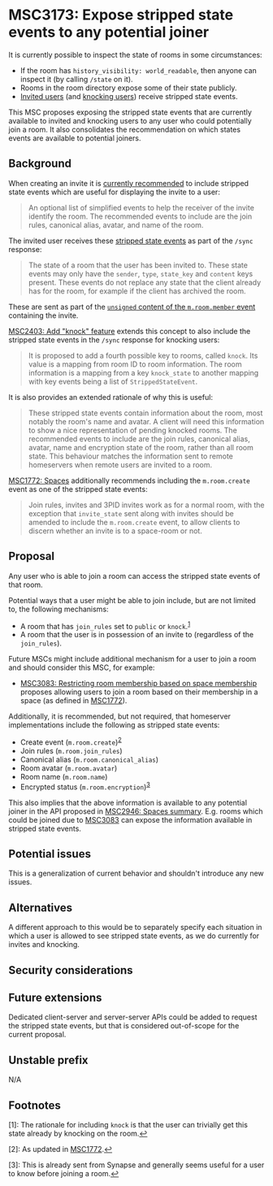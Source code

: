 # MSC3173: Expose stripped state events to any potential joiner

It is currently possible to inspect the state of rooms in some circumstances:

* If the room has `history_visibility: world_readable`, then anyone can inspect it (by calling `/state` on it).
* Rooms in the room directory expose some of their state publicly.
* [Invited users](https://matrix.org/docs/spec/server_server/r0.1.4#put-matrix-federation-v2-invite-roomid-eventid) (and [knocking users](https://github.com/matrix-org/matrix-doc/pull/2403)) receive stripped state events.

This MSC proposes exposing the stripped state events that are currently available
to invited and knocking users to any user who could potentially join a room. It
also consolidates the recommendation on which states events are available to
potential joiners.

## Background

When creating an invite it is [currently recommended](https://matrix.org/docs/spec/server_server/r0.1.4#put-matrix-federation-v2-invite-roomid-eventid)
to include stripped state events which are useful for displaying the invite to a user:

> An optional list of simplified events to help the receiver of the invite identify
> the room. The recommended events to include are the join rules, canonical alias,
> avatar, and name of the room.

The invited user receives these [stripped state events](https://spec.matrix.org/unstable/client-server-api/#get_matrixclientr0sync)
as part of the `/sync` response:

> The state of a room that the user has been invited to. These state events may
> only have the `sender`, `type`, `state_key` and `content` keys present. These
> events do not replace any state that the client already has for the room, for
> example if the client has archived the room.

These are sent as part of the [`unsigned` content of the `m.room.member` event](https://spec.matrix.org/unstable/client-server-api/#mroommember)
containing the invite.

[MSC2403: Add "knock" feature](https://github.com/matrix-org/matrix-doc/pull/2403)
extends this concept to also include the stripped state events in the `/sync` response
for knocking users:

> It is proposed to add a fourth possible key to rooms, called `knock`. Its value
> is a mapping from room ID to room information. The room information is a mapping
> from a key `knock_state` to another mapping with key events being a list of
> `StrippedStateEvent`.

It is also provides an extended rationale of why this is useful:

> These stripped state events contain information about the room, most notably the
> room's name and avatar. A client will need this information to show a nice
> representation of pending knocked rooms. The recommended events to include are the
> join rules, canonical alias, avatar, name and encryption state of the room, rather
> than all room state. This behaviour matches the information sent to remote
> homeservers when remote users are invited to a room.

[MSC1772: Spaces](https://github.com/matrix-org/matrix-doc/pull/1772) additionally
recommends including the `m.room.create` event as one of the stripped state events:

> Join rules, invites and 3PID invites work as for a normal room, with the exception
> that `invite_state` sent along with invites should be amended to include the
> `m.room.create` event, to allow clients to discern whether an invite is to a
> space-room or not.

## Proposal

Any user who is able to join a room can access the stripped state events of that room.

Potential ways that a user might be able to join include, but are not limited to,
the following mechanisms:

* A room that has `join_rules` set to `public` or `knock`.<sup id="a1">[1](#f1)</sup>
* A room that the user is in possession of an invite to (regardless of the `join_rules`).

Future MSCs might include additional mechanism for a user to join a room and
should consider this MSC, for example:

* [MSC3083: Restricting room membership based on space membership](https://github.com/matrix-org/matrix-doc/pull/3083) proposes allowing users to join a room based on their membership in a space (as defined in [MSC1772](https://github.com/matrix-org/matrix-doc/pull/1772)).

Additionally, it is recommended, but not required, that homeserver implementations
include the following as stripped state events:

* Create event (`m.room.create`)<sup id="a2">[2](#f2)</sup>
* Join rules (`m.room.join_rules`)
* Canonical alias (`m.room.canonical_alias`)
* Room avatar (`m.room.avatar`)
* Room name (`m.room.name`)
* Encrypted status (`m.room.encryption`)<sup id="a3">[3](#f3)</sup>

This also implies that the above information is available to any potential joiner
in the API proposed in [MSC2946: Spaces summary](https://github.com/matrix-org/matrix-doc/pull/2946).
E.g. rooms which could be joined due to [MSC3083](https://github.com/matrix-org/matrix-doc/pull/3083)
can expose the information available in stripped state events.

## Potential issues

This is a generalization of current behavior and shouldn't introduce any new issues.

## Alternatives

A different approach to this would be to separately specify each situation in which
a user is allowed to see stripped state events, as we do currently for invites and
knocking.

## Security considerations

## Future extensions

Dedicated client-server and server-server APIs could be added to request the
stripped state events, but that is considered out-of-scope for the current
proposal.

## Unstable prefix

N/A

## Footnotes

<a id="f1"/>[1]: The rationale for including `knock` is that the user can
trivially get this state already by knocking on the room.[↩](#a1)

<a id="f2"/>[2]: As updated in [MSC1772](https://github.com/matrix-org/matrix-doc/pull/1772).[↩](#a2)

<a id="f3"/>[3]: This is already sent from Synapse and generally seems useful for
a user to know before joining a room.[↩](#a3)
